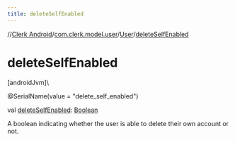 ```yaml
---
title: deleteSelfEnabled
---
```

//[Clerk Android](../../../index.html)/[com.clerk.model.user](../index.html)/[User](index.html)/[deleteSelfEnabled](delete-self-enabled.html)



# deleteSelfEnabled



[androidJvm]\




@SerialName(value = &quot;delete_self_enabled&quot;)



val [deleteSelfEnabled](delete-self-enabled.html): [Boolean](https://kotlinlang.org/api/latest/jvm/stdlib/kotlin-stdlib/kotlin/-boolean/index.html)



A boolean indicating whether the user is able to delete their own account or not.




